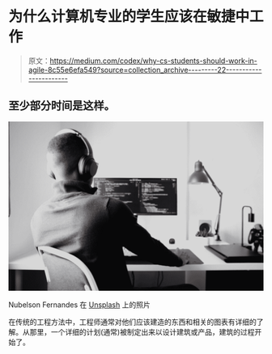 # 为什么计算机专业的学生应该在敏捷中工作

> 原文：<https://medium.com/codex/why-cs-students-should-work-in-agile-8c55e6efa549?source=collection_archive---------22----------------------->

## 至少部分时间是这样。

![](img/ef43f5308d5c67caf017cbb058a6f6fc.png)

Nubelson Fernandes 在 [Unsplash](https://unsplash.com?utm_source=medium&utm_medium=referral) 上的照片

在传统的工程方法中，工程师通常对他们应该建造的东西和相关的图表有详细的了解。从那里，一个详细的计划(通常)被制定出来以设计建筑或产品，建筑的过程开始了。